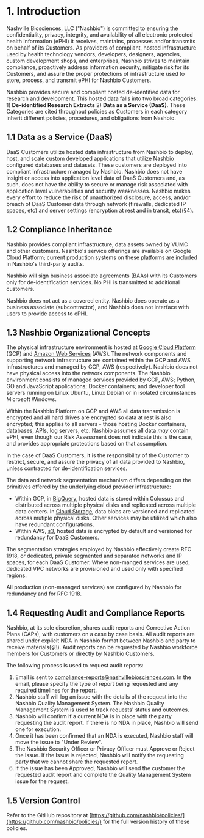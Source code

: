# 1. Introduction

Nashville Biosciences, LLC ("Nashbio") is committed to ensuring the confidentiality, privacy, integrity, and availability of all electronic protected health information (ePHI) it receives, maintains, processes and/or transmits on behalf of its Customers. As providers of compliant, hosted infrastructure used by health technology vendors, developers, designers, agencies, custom development shops, and enterprises, Nashbio strives to maintain compliance, proactively address information security, mitigate risk for its Customers, and assure the proper protections of infrastructure used to store, process, and transmit ePHI for Nashbio Customers.

Nashbio provides secure and compliant hosted de-identified data for research and development. This hosted data falls into two broad categories: 1) **De-identified Research Extracts** 2) **Data as a Service (DaaS)**. These Categories are cited throughout policies as Customers in each category inherit different policies, procedures, and obligations from Nashbio.

## 1.1 Data as a Service (DaaS)

DaaS Customers utilize hosted data infrastructure from Nashbio to deploy, host, and scale custom developed applications that utilize Nashbio configured databases and datasets. These customers are deployed into compliant infrastructure managed by Nashbio. Nashbio does not have insight or access into application level data of DaaS Customers and, as such, does not have the ability to secure or manage risk associated with application level vulnerabilities and security weaknesses. Nashbio makes every effort to reduce the risk of unauthorized disclosure, access, and/or breach of DaaS Customer data through network (firewalls, dedicated IP spaces, etc) and server settings (encryption at rest and in transit, etc)(§4).

## 1.2 Compliance Inheritance

Nashbio provides compliant infrastructure, data assets owned by VUMC and other customers. Nashbio's service offerings are available on Google Cloud Platform; current production systems on these platforms are included in Nashbio's third-party audits.

Nashbio will sign business associate agreements (BAAs) with its Customers only for de-identification services.  No PHI is transmitted to additional customers. 

Nashbio does not act as a covered entity. Nashbio does operate as a business associate (subcontractor), and Nashbio does not interface with users to provide access to ePHI. 

## 1.3 Nashbio Organizational Concepts

The physical infrastructure environment is hosted at [Google Cloud Platform](https://cloud.google.com/) (GCP) and [Amazon Web Services](https://aws.amazon.com/) (AWS). The network components and supporting network infrastructure are contained within the GCP and AWS infrastructures and managed by GCP, AWS (respectively). Nashbio does not have physical access into the network components. The Nashbio environment consists of managed services provided by GCP, AWS; Python, GO and JavaScript applications; Docker containers; and developer tool servers running on Linux Ubuntu, Linux Debian or in isolated circumstances Microsoft Windows.

Within the Nashbio Platform on GCP and AWS all data transmission is encrypted and all hard drives are encrypted so data at rest is also encrypted; this applies to all servers - those hosting Docker containers, databases, APIs, log servers, etc. Nashbio assumes all data *may* contain ePHI, even though our Risk Assessment does not indicate this is the case, and provides appropriate protections based on that assumption.

In the case of DaaS Customers, it is the responsibility of the Customer to restrict, secure, and assure the privacy of all data provided to Nashbio, unless contracted for de-identification services.

The data and network segmentation mechanism differs depending on the primitives offered by the underlying cloud provider infrastructure:

* Within GCP, in [BigQuery](https://cloud.google.com/solutions/bigquery-data-warehouse), hosted data is stored within Colossus and distributed across multiple physical disks and replicated across multiple data centers.  In [Cloud Storage](https://cloud.google.com/storage/docs/object-versioning), data blobs are versioned and replicated across mutiple physical disks.  Other services may be utilized which also have redundant configurations.
* Within AWS, [s3](https://docs.aws.amazon.com/AmazonS3/latest/dev/disaster-recovery-resiliency.html), hosted data is encrypted by default and versioned for redundancy for DaaS Customers.

The segmentation strategies employed by Nashbio effectively create RFC 1918, or dedicated, private segmented and separated networks and IP spaces, for each DaaS Customer. Where non-manged services are used, dedicated VPC networks are provisioned and used only with specified regions.

All production (non-managed services) are configured by Nashbio for redundancy and for RFC 1918.

## 1.4 Requesting Audit and Compliance Reports

Nashbio, at its sole discretion, shares audit reports and Corrective Action Plans (CAPs), with customers on a case by case basis. All audit reports are shared under explicit NDA in Nashbio format between Nashbio and party to receive materials(§8). Audit reports can be requested by Nashbio workforce members for Customers or directly by Nashbio Customers.

The following process is used to request audit reports:

1. Email is sent to compliance-reports@nashvillebiosciences.com. In the email, please specify the type of report being requested and any required timelines for the report.
2. Nashbio staff will log an issue with the details of the request into the Nashbio Quality Management System. The Nashbio Quality Management System is used to track requests' status and outcomes.
3. Nashbio will confirm if a current NDA is in place with the party requesting the audit report. If there is no NDA in place, Nashbio will send one for execution.
4. Once it has been confirmed that an NDA is executed, Nashbio staff will move the issue to "Under Review".
5. The Nashbio Security Officer or Privacy Officer must Approve or Reject the Issue. If the Issue is rejected, Nashbio will notify the requesting party that we cannot share the requested report.
6. If the issue has been Approved, Nashbio will send the customer the requested audit report and complete the Quality Management System issue for the request.

## 1.5 Version Control

Refer to the GitHub repository at [https://github.com/nashbio/policies/](https://github.com/nashbio/policies/) for the full version history of these policies.
